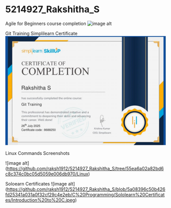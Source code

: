 # 5214927_Rakshitha_S
Agile for Beginners course completion
![image alt](https://github.com/raksh1912/5214927_Rakshitha_S/blob/81d84ef40df87afa43e7735bb7d0be92e3ca77a1/SDLC/Agile%20for%20beginners.jpeg)

Git Training Simplilearn Certificate
![image alt](https://github.com/raksh1912/5214927_Rakshitha_S/blob/555f3c5588e1c1f177ef86f089f30c2f9fc1f472/Git/Git%20Training%20Certificate.jpeg)

Linux Commands Screenshots

![image alt]
(https://github.com/raksh1912/5214927_Rakshitha_S/tree/55ea6a02a82bd6c8c374c0bc05d5059e006db970/Linux)

Soloearn Certificates
![image alt]
(https://github.com/raksh1912/5214927_Rakshitha_S/blob/5a08396c50b426fd25341a031a0f32cf29c4e2eb/C%20Programming/Sololearn%20Certificates/Introduction%20to%20C.jpeg)
